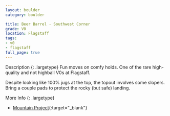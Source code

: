 ```yaml
---
layout: boulder
category: boulder

title: Beer Barrel - Southwest Corner
grade: V0
location: Flagstaff
tags:
- v0
- flagstaff
full_page: true
---
```



Description
{: .largetype}
Fun moves on comfy holds. One of the rare high-quality and not highball V0s at Flagstaff.

Despite looking like 100% jugs at the top, the topout involves some slopers. Bring a couple pads to protect the rocky (but safe) landing.


More Info
{: .largetype}
- [Mountain Project](https://www.mountainproject.com/route/105749257/southwest-prow){:target="_blank"}
